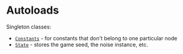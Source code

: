 # Autoloads

Singleton classes:
- [`Constants`][constants] - for constants that don't belong to one particular node
- [`State`][state] - stores the game seed, the noise instance, etc.

[constants]: /into-the-woods/constants
[state]: /into-the-woods/state
